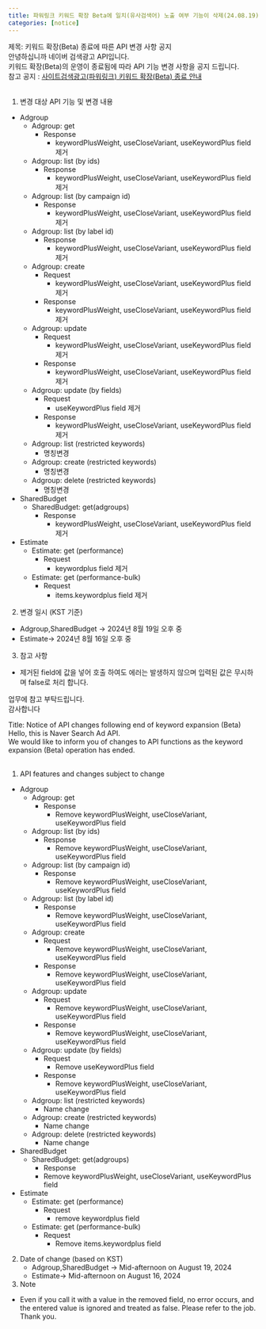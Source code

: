```yaml
---
title: 파워링크 키워드 확장 Beta에 일치(유사검색어) 노출 여부 기능이 삭제(24.08.19)
categories: [notice]
---
```


제목: 키워드 확장(Beta) 종료에 따른 API 변경 사항 공지 <br>
안녕하십니까 네이버 검색광고 API입니다. <br>
키워드 확장(Beta)의 운영이 종료됨에 따라 API 기능 변경 사항을 공지 드립니다. <br>
참고 공지 : [사이트검색광고(파워링크) 키워드 확장(Beta) 종료 안내](https://saedu.naver.com/notice/view.naver?notiSeq=4379) <br>
<br>
1. 변경 대상 API 기능 및 변경 내용
  - Adgroup
    - Adgroup: get
      - Response
        - keywordPlusWeight, useCloseVariant, useKeywordPlus field 제거
    - Adgroup: list (by ids)
      - Response
        - keywordPlusWeight, useCloseVariant, useKeywordPlus field 제거
    - Adgroup: list (by campaign id)
      - Response
        - keywordPlusWeight, useCloseVariant, useKeywordPlus field 제거
    - Adgroup: list (by label id)
      - Response
        - keywordPlusWeight, useCloseVariant, useKeywordPlus field 제거
    - Adgroup: create
      - Request
        - keywordPlusWeight, useCloseVariant, useKeywordPlus field 제거
      - Response
        - keywordPlusWeight, useCloseVariant, useKeywordPlus field 제거
    - Adgroup: update
      - Request
        - keywordPlusWeight, useCloseVariant, useKeywordPlus field 제거
      - Response
        - keywordPlusWeight, useCloseVariant, useKeywordPlus field 제거
    - Adgroup: update (by fields)
      - Request
        - useKeywordPlus field 제거
      - Response
        - keywordPlusWeight, useCloseVariant, useKeywordPlus field 제거
    - Adgroup: list (restricted keywords)
      - 명칭변경
    - Adgroup: create (restricted keywords)
      - 명칭변경
    - Adgroup: delete (restricted keywords)
      - 명칭변경
  - SharedBudget
    - SharedBudget: get(adgroups)
      - Response
         - keywordPlusWeight, useCloseVariant, useKeywordPlus field 제거
  - Estimate
    - Estimate: get (performance)
      - Request
        - keywordplus field 제거
    - Estimate: get (performance-bulk)
      - Request
        - items.keywordplus field 제거
2. 변경 일시 (KST 기준)
  - Adgroup,SharedBudget → 2024년 8월 19일 오후 중
  - Estimate→ 2024년 8월 16일 오후 중
3. 참고 사항
  - 제거된 field에 값을 넣어 호출 하여도 에러는 발생하지 않으며 입력된 값은 무시하며 false로 처리 합니다.

업무에 참고 부탁드립니다. <br>
감사합니다


Title: Notice of API changes following end of keyword expansion (Beta)<br>
Hello, this is Naver Search Ad API.<br>
We would like to inform you of changes to API functions as the keyword expansion (Beta) operation has ended.<br>
<br>
1. API features and changes subject to change
  - Adgroup
    - Adgroup: get
      - Response
        - Remove keywordPlusWeight, useCloseVariant, useKeywordPlus field
    - Adgroup: list (by ids)
      - Response
        - Remove keywordPlusWeight, useCloseVariant, useKeywordPlus field
    - Adgroup: list (by campaign id)
      - Response
        - Remove keywordPlusWeight, useCloseVariant, useKeywordPlus field
    - Adgroup: list (by label id)
      - Response
        - Remove keywordPlusWeight, useCloseVariant, useKeywordPlus field
    - Adgroup: create
      - Request
        - Remove keywordPlusWeight, useCloseVariant, useKeywordPlus field
      - Response
        - Remove keywordPlusWeight, useCloseVariant, useKeywordPlus field
    - Adgroup: update
      - Request
        - Remove keywordPlusWeight, useCloseVariant, useKeywordPlus field
      - Response
        - Remove keywordPlusWeight, useCloseVariant, useKeywordPlus field
    - Adgroup: update (by fields)
      - Request
        - Remove useKeywordPlus field
      - Response
        - Remove keywordPlusWeight, useCloseVariant, useKeywordPlus field
    - Adgroup: list (restricted keywords)
      - Name change
    - Adgroup: create (restricted keywords)
      - Name change
    - Adgroup: delete (restricted keywords)
      - Name change
  - SharedBudget
    - SharedBudget: get(adgroups)
      - Response
      - Remove keywordPlusWeight, useCloseVariant, useKeywordPlus field
  - Estimate
    - Estimate: get (performance)
      - Request
        - remove keywordplus field
    - Estimate: get (performance-bulk)
      - Request
        - Remove items.keywordplus field
2. Date of change (based on KST)
    - Adgroup,SharedBudget → Mid-afternoon on August 19, 2024
    - Estimate→ Mid-afternoon on August 16, 2024
3. Note
 - Even if you call it with a value in the removed field, no error occurs, and the entered value is ignored and treated as false.
Please refer to the job.<br>
Thank you.

